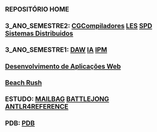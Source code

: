## REPOSITÓRIO HOME
## 3_ANO_SEMESTRE2: [CG](https://github.com/kaiser76936/CG.git)[Compiladores](https://github.com/kaiser76936/Compiladores.git) [LES](https://github.com/Nickurama/doccano.git) [SPD](https://github.com/kaiser76936/SPD.git) [Sistemas Distribuidos](https://github.com/kaiser76936/SD.git)
## 3_ANO_SEMESTRE1: [DAW](https://github.com/kaiser76936/DAW.git)  [IA](https://github.com/kaiser76936/IA.git) [IPM](https://github.com/kaiser76936/IPM.git)
## [Desenvolvimento de Aplicações Web](https://github.com/kaiser76936/Desenvolvimento_de_Aplicacoes_Web.git)
##  [Beach Rush](https://github.com/AfonsoNG03/ProjetoCG.git) 
## ESTUDO: [MAILBAG](https://github.com/kaiser76936/Mailbag.git)  [BATTLEJONG](https://github.com/kaiser76936/BattleJong.git) [ANTLR4REFERENCE](https://github.com/lukekras/def-antlr4-ref-code.git)
## PDB: [PDB](https://github.com/kaiser76936/PDB.git)
